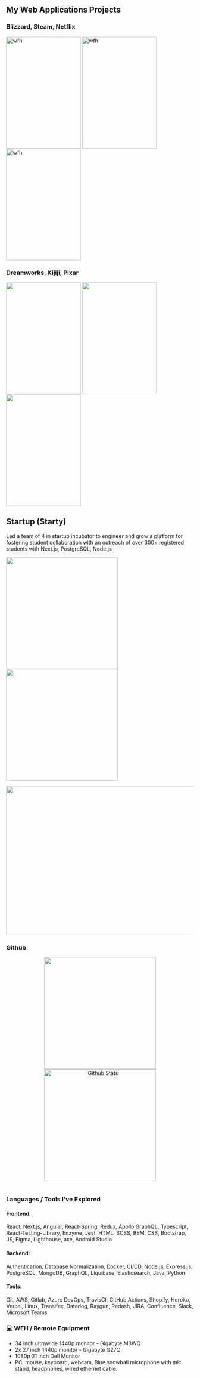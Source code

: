 




<!--  ### :rocket: Longest commit streak (personal record in 2020-2021):
<img align="center"  alt="wfh" src="https://github.com/mattfrancis888/mattfrancis888/blob/master/readmeImg/record.jpg" width="1000"  /> -->



[website]: https://mattfrancis.vercel.app/
[linkedin]: https://www.linkedin.com/in/matthew-francis-b9b1b31a2/
[starty]: https://www.starty.ca/


## My Web Applications Projects

### Blizzard, Steam, Netflix
<p float="left">
<img align="center"  alt="wfh" src="https://github.com/mattfrancis888/mattfrancis888/blob/master/readmeImg/p1.jpeg" height="300" width="200"  />
<img align="center"  alt="wfh" src="https://github.com/mattfrancis888/mattfrancis888/blob/master/readmeImg/p2.jpeg"  height="300" width="200"  />
<img align="center"  alt="wfh" src="https://github.com/mattfrancis888/mattfrancis888/blob/master/readmeImg/p3.jpeg"  height="300" width="200"  />
</p>

### Dreamworks, Kijiji, Pixar
<p float="left">
<img align="center"   src="https://github.com/mattfrancis888/mattfrancis888/blob/master/readmeImg/p4.jpeg"  height="300" width="200"  />
<img align="center"   src="https://github.com/mattfrancis888/mattfrancis888/blob/master/readmeImg/p5.jpeg" height="300" width="200"  />
<img align="center"  src="https://github.com/mattfrancis888/mattfrancis888/blob/master/readmeImg/p6.jpeg"  height="300" width="200"  />
</p>


## Startup (Starty)
Led a team of 4 in startup incubator to engineer and grow a platform for fostering student collaboration with an outreach of over 300+ registered students with Next.js, PostgreSQL, Node.js
<p float="left">
<img align="center"  src="https://github.com/mattfrancis888/mattfrancis888/blob/master/readmeImg/starty.jpeg" height="300" width="300" />
 <img align="center"  src="https://github.com/mattfrancis888/mattfrancis888/blob/master/readmeImg/starty2.png" height="300" width="300"  />
</p>
 <img align="center"  src="https://github.com/mattfrancis888/mattfrancis888/blob/master/readmeImg/starty3.png" height="400" width="600"  />


 ### Github  

<!-- <img align="center" alt="Github Stats" src="https://github-readme-stats.vercel.app/api?username=mattfrancis888&show_icons=true&include_all_commits=true&count_private=true" height="200" alt="stats" /> -->

<p align="center">
   <a>
       <img align="center" src="http://github-readme-streak-stats.herokuapp.com?user=mattfranciswork0&theme=tokyonight_duo&hide_border=true" height="300" width="300"/>
    </a> 
  <!-- <img align="center" alt="Github Stats" src="https://github-readme-stats.vercel.app/api?username=mattfranciswork0&show_icons=true&count_private=true" height="300" width="300"  alt="stats" />-->
 <img align="center" alt="Github Stats" src="https://github-readme-stats.vercel.app/api/top-langs/?username=mattfranciswork0&&layout=compact" height="300" width="300"/>
 </p>
    
#


###  Languages / Tools I've Explored

#### Frontend: 
React, Next.js, Angular, React-Spring, Redux, Apollo GraphQL, Typescript, React-Testing-Library, Enzyme, Jest, HTML, SCSS, BEM, CSS, Bootstrap, JS, Figma, Lighthouse, axe, Android Studio

#### Backend: 
Authentication, Database Normalization, Docker, CI/CD, Node.js, Express.js, PostgreSQL, MongoDB,
GraphQL, Liquibase, Elasticsearch, Java, Python

#### Tools: 
Git, AWS, Gitlab, Azure DevOps, TravisCI, GitHub Actions, Shopify, Heroku, Vercel, Linux, Transifex, Datadog, Raygun, Redash, JIRA, Confluence, Slack, Microsoft Teams

### :computer: WFH / Remote Equipment

- 34 inch ultrawide 1440p monitor - Gigabyte M3WQ
- 2x 27 inch 1440p monitor - Gigabyte G27Q 
- 1080p 21 inch  Dell Monitor
- PC, mouse, keyboard, webcam, Blue snowball microphone with mic stand, headphones, wired ethernet cable.

